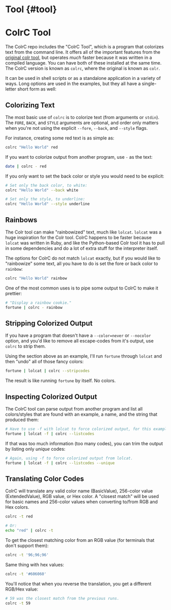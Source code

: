 # Tool {#tool}
# ColrC Tool

The ColrC repo includes the "ColrC Tool", which is a program that colorizes
text from the command line. It offers all of the important features from
the [original colr tool](https://pypi.org/project/colr), but operates
*much* faster because it was written in a compiled language. You can have both
of these installed at the same time. The ColrC version is known as `colrc`,
where the original is known as `colr`.

It can be used in shell scripts or as a standalone application in a variety of ways.
Long options are used in the examples, but they all have a single-letter short
form as well:

## Colorizing Text

The most basic use of `colrc` is to colorize text (from arguments or `stdin`).
The `FORE`, `BACK`, and `STYLE` arguments are optional, and order only matters
when you're not using the explicit `--fore`, `--back`, and `--style` flags.

For instance, creating some red text is as simple as:
```bash
colrc "Hello World" red
```

If you want to colorize output from another program, use `-` as the text:
```bash
date | colrc - red
```

If you only want to set the back color or style you would need to be explicit:
```bash
# Set only the back color, to white:
colrc "Hello World" --back white

# Set only the style, to underline:
colrc "Hello World" --style underline
```

## Rainbows
The Colr tool can make "rainbowized" text, much like `lolcat`.
`lolcat` was a huge inspiration for the Colr tool. ColrC happens to be faster
because `lolcat` was written in Ruby, and like the Python-based Colr tool it
has to pull in some dependencies and do a lot of extra stuff for the interpreter
itself.

The options for ColrC do not match `lolcat` exactly, but if you would like to
"rainbowize" some text, all you have to do is set the fore or back color to `rainbow`:
```bash
colrc "Hello World" rainbow
```

One of the most common uses is to pipe some output to ColrC to make it prettier:
```bash
# "Display a rainbow cookie."
fortune | colrc - rainbow
```

## Stripping Colorized Output
If you have a program that doesn't have a `--color=never` or `--nocolor` option,
and you'd like to remove all escape-codes from it's output, use `colrc` to strip
them.

Using the section above as an example, I'll run `fortune` through `lolcat` and
then "undo" all of those fancy colors:
```bash
fortune | lolcat | colrc --stripcodes
```

The result is like running `fortune` by itself. No colors.


## Inspecting Colorized Output
The ColrC tool can parse output from another program and list all colors/styles
that are found with an example, a name, and the string that produced them:
```bash
# Have to use -f with lolcat to force colorized output, for this example.
fortune | lolcat -f | colrc --listcodes
```

If that was too much information (too many codes), you can trim the output by
listing only *unique* codes:
```bash
# Again, using -f to force colorized output from lolcat.
fortune | lolcat -f | colrc --listcodes --unique
```


## Translating Color Codes

ColrC will translate any valid color name (BasicValue), 256-color value (ExtendedValue), RGB value, or Hex color.
A "closest match" will be used for basic names and 256-color values when
converting to/from RGB and Hex colors.

```bash
colrc -t red

# Or:
echo "red" | colrc -t
```

To get the closest matching color from an RGB value (for terminals that don't support them):
```bash
colrc -t '96;96;96'
```

Same thing with hex values:
```bash
colrc -t '#606060'
```

You'll notice that when you reverse the translation, you get a different RGB/Hex value:
```bash
# 59 was the closest match from the previous runs.
colrc -t 59
```
